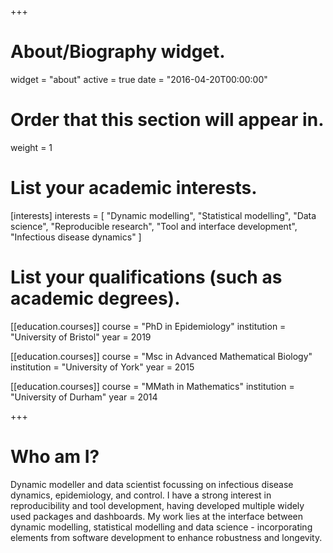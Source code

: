 +++
# About/Biography widget.
widget = "about"
active = true
date = "2016-04-20T00:00:00"

# Order that this section will appear in.
weight = 1

# List your academic interests.
[interests]
  interests = [
    "Dynamic modelling",
    "Statistical modelling",
    "Data science",
    "Reproducible research",
    "Tool and interface development",
    "Infectious disease dynamics"
  ]
  
# List your qualifications (such as academic degrees).
[[education.courses]]
  course = "PhD in Epidemiology"
  institution = "University of Bristol"
  year = 2019

[[education.courses]]
  course = "Msc in Advanced Mathematical Biology"
  institution = "University of York"
  year = 2015

[[education.courses]]
  course = "MMath in Mathematics"
  institution = "University of Durham"
  year = 2014
 
+++

# Who am I?


Dynamic modeller and data scientist focussing on infectious disease dynamics, epidemiology, and control.  I have a strong interest in reproducibility and tool development, having developed multiple widely used packages and dashboards. My work lies at the interface between dynamic modelling, statistical modelling and data science - incorporating elements from software development to enhance robustness and longevity.